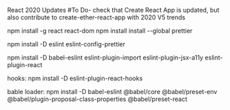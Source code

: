 React 2020 Updates
#To Do- check that Create React App is updated, but also contribute to create-ether-react-app with 2020 V5 trends


npm install -g react react-dom
npm install install --global prettier



npm install -D eslint eslint-config-prettier 

npm install -D babel-eslint eslint-plugin-import eslint-plugin-jsx-a11y eslint-plugin-react


hooks:
npm install -D eslint-plugin-react-hooks

bable loader:
npm install -D babel-eslint @babel/core @babel/preset-env @babel/plugin-proposal-class-properties @babel/preset-react
